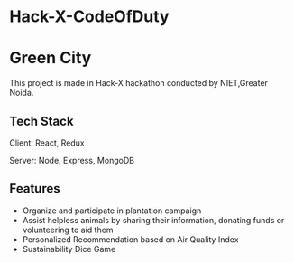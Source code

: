 ﻿# Hack-X-CodeOfDuty

# Green City

This project is made in Hack-X hackathon conducted by NIET,Greater Noida.

## Tech Stack

Client: React, Redux

Server: Node, Express, MongoDB

## Features

- Organize and participate in plantation campaign
- Assist helpless animals by sharing their information, donating funds or volunteering to aid them
- Personalized Recommendation based on Air Quality Index
- Sustainability Dice Game
